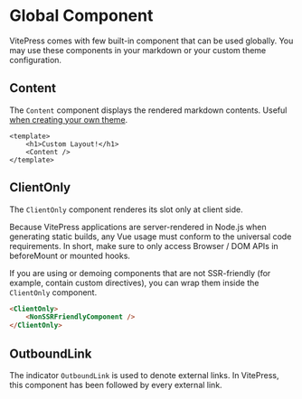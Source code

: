 # Global Component

VitePress comes with few built-in component that can be used globally. You may use these components in your markdown or your custom theme configuration.

## Content

The `Content` component displays the rendered markdown contents. Useful [when creating your own theme](https://vitepress.vuejs.org/guide/customization.html).

```vue
<template>
    <h1>Custom Layout!</h1>
    <Content />
</template>
```

## ClientOnly

The `ClientOnly` component renderes its slot only at client side.

Because VitePress applications are server-rendered in Node.js when generating static builds, any Vue usage must conform to the universal code requirements. In short, make sure to only access Browser / DOM APIs in beforeMount or mounted hooks.

If you are using or demoing components that are not SSR-friendly (for example, contain custom directives), you can wrap them inside the `ClientOnly` component.

```html
<ClientOnly>
    <NonSSRFriendlyComponent />
</ClientOnly>
```

## OutboundLink

The indicator `OutboundLink` is used to denote external links. In VitePress, this component has been followed by every external link.
